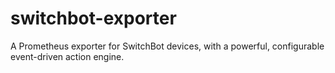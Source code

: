 # switchbot-exporter
A Prometheus exporter for SwitchBot devices, with a powerful, configurable event-driven action engine.
